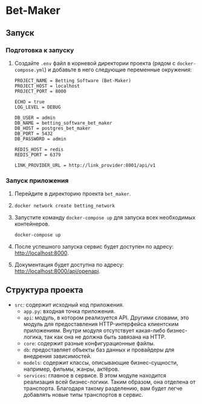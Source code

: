 # Bet-Maker

## Запуск

### Подготовка к запуску


1. Создайте `.env` файл в корневой директории проекта (рядом с `docker-compose.yml`) и добавьте в него следующие переменные окружения:

    ```
    PROJECT_NAME = Betting Software (Bet-Maker)
    PROJECT_HOST = localhost
    PROJECT_PORT = 8000
    
    ECHO = true
    LOG_LEVEL = DEBUG
    
    DB_USER = admin
    DB_NAME = betting_software_bet_maker
    DB_HOST = postgres_bet_maker
    DB_PORT = 5432
    DB_PASSWORD = admin
    
    REDIS_HOST = redis
    REDIS_PORT = 6379
    
    LINK_PROVIDER_URL = http://link_provider:8001/api/v1
    ```

### Запуск приложения

1. Перейдите в директорию проекта `bet_maker`.
2.  ```sh
    docker network create betting_network
    ```

2. Запустите команду `docker-compose up` для запуска всех необходимых контейнеров.

    ```sh
    docker-compose up
    ```

3. После успешного запуска сервис будет доступен по адресу: [http://localhost:8000](http://localhost:8000).

4. Документация будет доступна по адресу: [http://localhost:8000/api/openapi](http://localhost:8000/api/openapi).


## Структура проекта

- `src`: содержит исходный код приложения.
  - `app.py`: входная точка приложения.
  - `api`: модуль, в котором реализуется API. Другими словами, это модуль для предоставления HTTP-интерфейса клиентским приложениям. Внутри модуля отсутствует какая-либо бизнес-логика, так как она не должна быть завязана на HTTP.
  - `core`: содержит разные конфигурационные файлы.
  - `db`: предоставляет объекты баз данных и провайдеры для внедрения зависимостей.
  - `models`: содержит классы, описывающие бизнес-сущности, например, фильмы, жанры, актёров.
  - `services`: главное в сервисе. В этом модуле находится реализация всей бизнес-логики. Таким образом, она отделена от транспорта. Благодаря такому разделению, вам будет легче добавлять новые типы транспортов в сервис.

